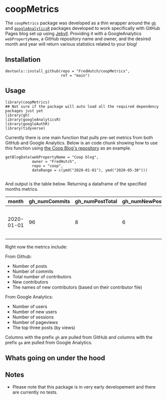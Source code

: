 # coopMetrics

The `coopMetrics` package was developed as a thin wrapper around the [`gh`](https://github.com/r-lib/gh) and [`googleAnalyticsR`](https://code.markedmondson.me/googleAnalyticsR/) packages developed to work specifically with GitHub Pages blog set up using [Jekyll](https://jekyllrb.com/). Providing it with a GoogleAnalytics `webPropertyName`, a GitHub repository name and owner, and the desired month and year will return various statistics related to your blog!

## Installation
```
devtools::install_github(repo = "FredHutch/coopMetrics",
                         ref = "main")
```

## Usage
```
library(coopMetrics)
## Not sure if the package will auto load all the required dependency packages just yet
library(gh)
library(googleAnalyticsR)
library(googleAuthR)
library(tidyverse)
```
Currently there is one main function that pulls pre-set metrics from both GitHub and Google Analytics. Below is an code chunk showing how to use this function using [the Coop Blog's repository](https://github.com/FredHutch/coop) as an example. 
```
getBlogData(webPropertyName = "Coop blog",
            owner = "FredHutch",
            repo = "coop",
            dateRange = c(ymd("2020-01-01"), ymd("2020-05-30")))
                              
```
And output is the table below. Returning a dataframe of the specified months metrics.


| month | gh_numCommits | gh_numPostTotal | gh_numNewPosts | gh_totalContributor | gh_numNewContributor | gh_handles | ga_users | ga_newUsers | ga_sessions | ga_pageviews | ga_mostViewed |
|-|-|-|-|-|-|-|-|-|-|-|-|
| 2020-01-01  | 96 | 8 | 6 | 4 | 1 | carly | 92 | 163 | 970 | /coop/community/another-transition/; /coop/community/science/uw-capstone-collaboration/; /coop/community/technical/nextflow/ |

Right now the metrics include:

From Github:
- Number of posts
- Number of commits
- Total number of contributors
- New contributors
- The names of new contributors (based on their contributor file)

From Google Analytics:
- Number of users
- Number of new users
- Number of sessions
- Number of pageviews
- The top three posts (by views)

Columns with the prefix `gh` are pulled from GitHub and columns with the prefix `ga` are pulled from Google Analytics.

## Whats going on under the hood





## Notes

* Please note that this package is in very early developement and there are currently no tests.
